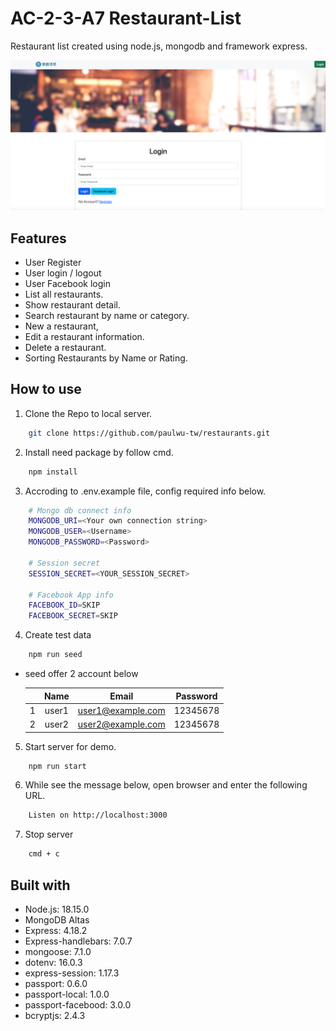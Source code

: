 # AC-2-3-A7 Restaurant-List

Restaurant list created using node.js, mongodb and framework express.

![image](./public//pic/home.jpg)

## Features

- User Register
- User login / logout
- User Facebook login
- List all restaurants.
- Show restaurant detail.
- Search restaurant by name or category.
- New a restaurant,
- Edit a restaurant information.
- Delete a restaurant.
- Sorting Restaurants by Name or Rating.

## How to use

1. Clone the Repo to local server.
```bash
    git clone https://github.com/paulwu-tw/restaurants.git
```

2. Install need package by follow cmd.
```bash
    npm install
```

3. Accroding to .env.example file, config required info below.
```bash
    # Mongo db connect info
    MONGODB_URI=<Your own connection string>
    MONGODB_USER=<Username>
    MONGODB_PASSWORD=<Password>

    # Session secret
    SESSION_SECRET=<YOUR_SESSION_SECRET>

    # Facebook App info
    FACEBOOK_ID=SKIP
    FACEBOOK_SECRET=SKIP
```

4. Create test data
```bash
    npm run seed
```

- seed offer 2 account below
    
    ||Name|Email|Password|
    |:--|:--:|:--:|:--:|
    |1|user1|user1@example.com|12345678|
    |2|user2|user2@example.com|12345678|

5. Start server for demo.
```bash
    npm run start
```

6. While see the message below, open browser and enter the following URL. 
```bash
    Listen on http://localhost:3000
```

7. Stop server
```bash
    cmd + c
```

## Built with

- Node.js: 18.15.0
- MongoDB Altas
- Express: 4.18.2
- Express-handlebars: 7.0.7
- mongoose: 7.1.0
- dotenv: 16.0.3
- express-session: 1.17.3
- passport: 0.6.0
- passport-local: 1.0.0
- passport-facebood: 3.0.0
- bcryptjs: 2.4.3
